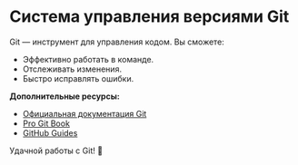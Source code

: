 # Система управления версиями Git

Git — инструмент для управления кодом. Вы сможете:  
- Эффективно работать в команде.
- Отслеживать изменения.
- Быстро исправлять ошибки.

**Дополнительные ресурсы:**  
- [Официальная документация Git](https://git-scm.com/doc)
- [Pro Git Book](https://git-scm.com/book/ru/v2)
- [GitHub Guides](https://guides.github.com/)

Удачной работы с Git! 🚀
